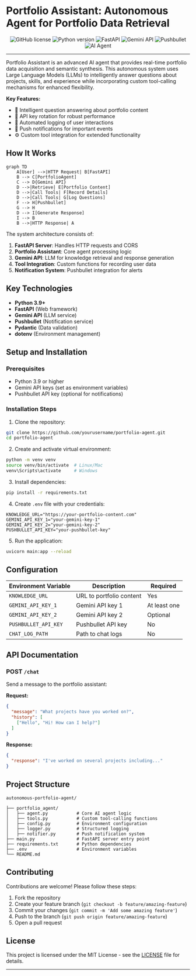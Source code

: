 # Portfolio Assistant: Autonomous Agent for Portfolio Data Retrieval

<div align="center">
  
![GitHub license](https://img.shields.io/badge/license-MIT-blue.svg)
![Python version](https://img.shields.io/badge/python-3.9%2B-blue)
![FastAPI](https://img.shields.io/badge/Framework-FastAPI-green)
![Gemini API](https://img.shields.io/badge/Powered%20by-Gemini%20API-orange)
![Pushbullet](https://img.shields.io/badge/Notifications-Pushbullet-lightgrey)
![AI Agent](https://img.shields.io/badge/Type-Autonomous%20Agent-ff69b4)

</div>

--- 


Portfolio Assistant is an advanced AI agent that provides real-time portfolio data acquisition and semantic synthesis. This autonomous system uses Large Language Models (LLMs) to intelligently answer questions about projects, skills, and experience while incorporating custom tool-calling mechanisms for enhanced flexibility.


**Key Features:**
- 🧠 Intelligent question answering about portfolio content
- 🔄 API key rotation for robust performance
- 📝 Automated logging of user interactions
- 📱 Push notifications for important events
- ⚙️ Custom tool integration for extended functionality

## How It Works

```mermaid
graph TD
    A[User] -->|HTTP Request| B[FastAPI]
    B --> C[PortfolioAgent]
    C --> D{Gemini API}
    D -->|Retrieve| E[Portfolio Content]
    D -->|Call Tools| F[Record Details]
    D -->|Call Tools| G[Log Questions]
    F --> H[Pushbullet]
    G --> H
    D --> I[Generate Response]
    I --> B
    B -->|HTTP Response| A
```

The system architecture consists of:

1. **FastAPI Server**: Handles HTTP requests and CORS
2. **Portfolio Assistant**: Core agent processing logic
3. **Gemini API**: LLM for knowledge retrieval and response generation
4. **Tool Integration**: Custom functions for recording user data
5. **Notification System**: Pushbullet integration for alerts

## Key Technologies

- **Python 3.9+**
- **FastAPI** (Web framework)
- **Gemini API** (LLM service)
- **Pushbullet** (Notification service)
- **Pydantic** (Data validation)
- **dotenv** (Environment management)

## Setup and Installation

### Prerequisites
- Python 3.9 or higher
- Gemini API keys (set as environment variables)
- Pushbullet API key (optional for notifications)

### Installation Steps

1. Clone the repository:
```bash
git clone https://github.com/yourusername/portfolio-agent.git
cd portfolio-agent
```

2. Create and activate virtual environment:
```bash
python -m venv venv
source venv/bin/activate  # Linux/Mac
venv\Scripts\activate     # Windows
```

3. Install dependencies:
```bash
pip install -r requirements.txt
```

4. Create `.env` file with your credentials:
```env
KNOWLEDGE_URL="https://your-portfolio-content.com"
GEMINI_API_KEY_1="your-gemini-key-1"
GEMINI_API_KEY_2="your-gemini-key-2"
PUSHBULLET_API_KEY="your-pushbullet-key"
```

5. Run the application:
```bash
uvicorn main:app --reload
```

## Configuration

| Environment Variable | Description | Required |
|----------------------|-------------|----------|
| `KNOWLEDGE_URL` | URL to portfolio content | Yes |
| `GEMINI_API_KEY_1` | Gemini API key 1 | At least one |
| `GEMINI_API_KEY_2` | Gemini API key 2 | Optional |
| `PUSHBULLET_API_KEY` | Pushbullet API key | No |
| `CHAT_LOG_PATH` | Path to chat logs | No |

## API Documentation

### POST `/chat`

Send a message to the portfolio assistant:

**Request:**
```json
{
  "message": "What projects have you worked on?",
  "history": [
    ["Hello", "Hi! How can I help?"]
  ]
}
```

**Response:**
```json
{
  "response": "I've worked on several projects including..."
}
```

## Project Structure

```
autonomous-portfolio-agent/

├── portfolio_agent/
│   ├── agent.py           # Core AI agent logic
│   ├── tools.py           # Custom tool-calling functions
│   ├── config.py          # Environment configuration
│   ├── logger.py          # Structured logging
│   ├── notifier.py        # Push notification system
├── main.py                # FastAPI server entry point
├── requirements.txt       # Python dependencies
├── .env                   # Environment variables
└── README.md
```

## Contributing

Contributions are welcome! Please follow these steps:

1. Fork the repository
2. Create your feature branch (`git checkout -b feature/amazing-feature`)
3. Commit your changes (`git commit -m 'Add some amazing feature'`)
4. Push to the branch (`git push origin feature/amazing-feature`)
5. Open a pull request

## License

This project is licensed under the MIT License - see the [LICENSE](LICENSE) file for details.

---
